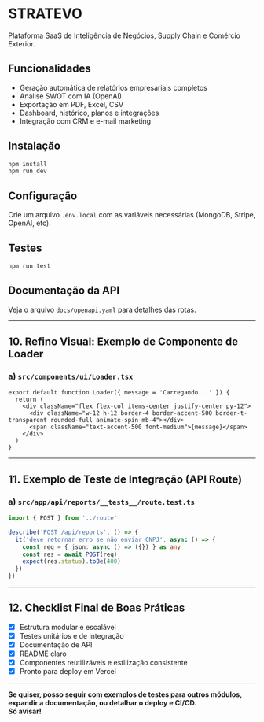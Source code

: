 # STRATEVO

Plataforma SaaS de Inteligência de Negócios, Supply Chain e Comércio Exterior.

## Funcionalidades

- Geração automática de relatórios empresariais completos
- Análise SWOT com IA (OpenAI)
- Exportação em PDF, Excel, CSV
- Dashboard, histórico, planos e integrações
- Integração com CRM e e-mail marketing

## Instalação

```bash
npm install
npm run dev
```

## Configuração

Crie um arquivo `.env.local` com as variáveis necessárias (MongoDB, Stripe, OpenAI, etc).

## Testes

```bash
npm run test
```

## Documentação da API

Veja o arquivo `docs/openapi.yaml` para detalhes das rotas.

---

## 10. **Refino Visual: Exemplo de Componente de Loader**

### a) `src/components/ui/Loader.tsx`

```tsx:src/components/ui/Loader.tsx
export default function Loader({ message = 'Carregando...' }) {
  return (
    <div className="flex flex-col items-center justify-center py-12">
      <div className="w-12 h-12 border-4 border-accent-500 border-t-transparent rounded-full animate-spin mb-4"></div>
      <span className="text-accent-500 font-medium">{message}</span>
    </div>
  )
}
```

---

## 11. **Exemplo de Teste de Integração (API Route)**

### a) `src/app/api/reports/__tests__/route.test.ts`

```typescript:src/app/api/reports/__tests__/route.test.ts
import { POST } from '../route'

describe('POST /api/reports', () => {
  it('deve retornar erro se não enviar CNPJ', async () => {
    const req = { json: async () => ({}) } as any
    const res = await POST(req)
    expect(res.status).toBe(400)
  })
})
```

---

## 12. **Checklist Final de Boas Práticas**

- [x] Estrutura modular e escalável
- [x] Testes unitários e de integração
- [x] Documentação de API
- [x] README claro
- [x] Componentes reutilizáveis e estilização consistente
- [x] Pronto para deploy em Vercel

---

**Se quiser, posso seguir com exemplos de testes para outros módulos, expandir a documentação, ou detalhar o deploy e CI/CD.  
Só avisar!** 